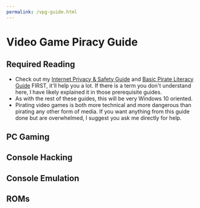 ```yaml
---
permalink: /vpg-guide.html
---
```


# Video Game Piracy Guide

## Required Reading
- Check out my [Internet Privacy & Safety Guide](ips-guide.md) and [Basic Pirate Literacy Guide](bpl-guide.md) FIRST, it'll help you a lot. If there is a term you don't understand here, I have likely explained it in those prerequisite guides.
- As with the rest of these guides, this will be very Windows 10 oriented. 
- Pirating video games is both more technical and more dangerous than pirating any other form of media. If you want anything from this guide done but are overwhelmed, I suggest you ask me directly for help.

## PC Gaming

## Console Hacking

## Console Emulation

## ROMs

